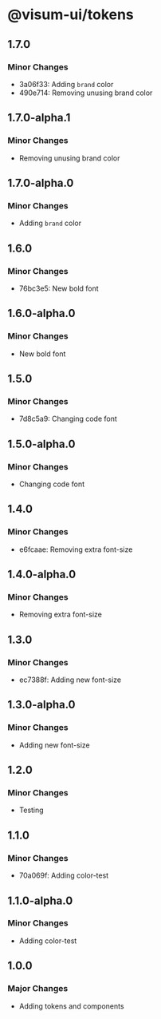 # @visum-ui/tokens

## 1.7.0

### Minor Changes

- 3a06f33: Adding `brand` color
- 490e714: Removing unusing brand color

## 1.7.0-alpha.1

### Minor Changes

- Removing unusing brand color

## 1.7.0-alpha.0

### Minor Changes

- Adding `brand` color

## 1.6.0

### Minor Changes

- 76bc3e5: New bold font

## 1.6.0-alpha.0

### Minor Changes

- New bold font

## 1.5.0

### Minor Changes

- 7d8c5a9: Changing code font

## 1.5.0-alpha.0

### Minor Changes

- Changing code font

## 1.4.0

### Minor Changes

- e6fcaae: Removing extra font-size

## 1.4.0-alpha.0

### Minor Changes

- Removing extra font-size

## 1.3.0

### Minor Changes

- ec7388f: Adding new font-size

## 1.3.0-alpha.0

### Minor Changes

- Adding new font-size

## 1.2.0

### Minor Changes

- Testing

## 1.1.0

### Minor Changes

- 70a069f: Adding color-test

## 1.1.0-alpha.0

### Minor Changes

- Adding color-test

## 1.0.0

### Major Changes

- Adding tokens and components
